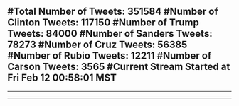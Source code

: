#Total Number of Tweets: 351584 
#Number of Clinton Tweets: 117150
#Number of Trump Tweets: 84000
#Number of Sanders Tweets: 78273
#Number of Cruz Tweets: 56385
#Number of Rubio Tweets: 12211
#Number of Carson Tweets: 3565
#Current Stream Started at Fri Feb 12 00:58:01 MST
---
---
---
